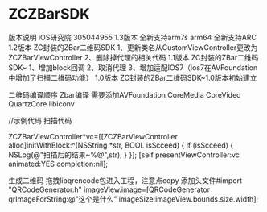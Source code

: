 ZCZBarSDK
=========

 版本说明 iOS研究院 305044955
 1.3版本 全新支持arm7s arm64 全新支持ARC
 1.2版本 ZC封装的ZBar二维码SDK
    1、更新类名从CustomViewController更改为ZCZBarViewController
    2、删除掉代理的相关代码
 1.1版本 ZC封装的ZBar二维码SDK~
    1、增加block回调
    2、取消代理
    3、增加适配IOS7（ios7在AVFoundation中增加了扫描二维码功能）
 1.0版本 ZC封装的ZBar二维码SDK~1.0版本初始建立
 
 二维码编译顺序
 Zbar编译
 需要添加AVFoundation  CoreMedia  CoreVideo QuartzCore libiconv
 
 
//示例代码
扫描代码

ZCZBarViewController*vc=[[ZCZBarViewController alloc]initWithBlock:^(NSString *str, BOOL isScceed) {
    if (isScceed) {
    NSLog(@"扫描后的结果~%@",str);
            }
 }];
 [self presentViewController:vc animated:YES completion:nil];
 
 
生成二维码
 拖拽libqrencode包进入工程，注意点copy
 添加头文件#import "QRCodeGenerator.h"
 imageView.image=[QRCodeGenerator qrImageForString:@"这个是什么" imageSize:imageView.bounds.size.width];
